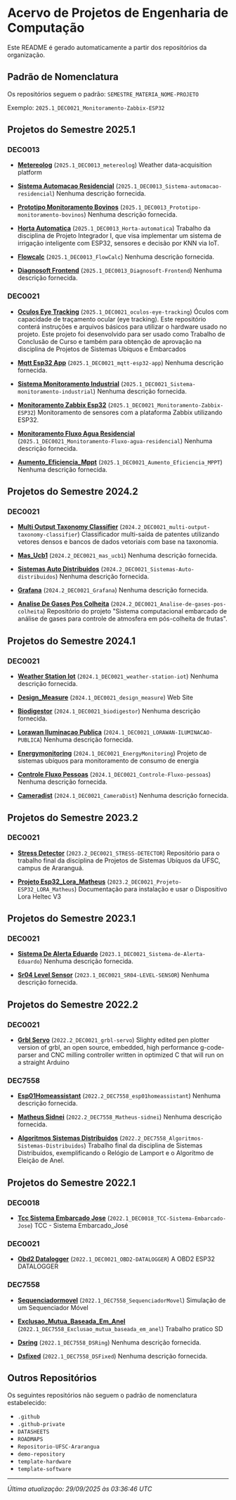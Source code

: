# Acervo de Projetos de Engenharia de Computação

Este README é gerado automaticamente a partir dos repositórios da organização.

## Padrão de Nomenclatura

Os repositórios seguem o padrão: `SEMESTRE_MATERIA_NOME-PROJETO`

Exemplo: `2025.1_DEC0021_Monitoramento-Zabbix-ESP32`

## Projetos do Semestre 2025.1

### DEC0013

- **[Metereolog](https://github.com/repositorio-code/2025.1_DEC0013_metereolog)** (`2025.1_DEC0013_metereolog`)
  Weather data-acquisition platform

- **[Sistema Automacao Residencial](https://github.com/repositorio-code/2025.1_DEC0013_Sistema-automacao-residencial)** (`2025.1_DEC0013_Sistema-automacao-residencial`)
  Nenhuma descrição fornecida.

- **[Prototipo Monitoramento Bovinos](https://github.com/repositorio-code/2025.1_DEC0013_Prototipo-monitoramento-bovinos)** (`2025.1_DEC0013_Prototipo-monitoramento-bovinos`)
  Nenhuma descrição fornecida.

- **[Horta Automatica](https://github.com/repositorio-code/2025.1_DEC0013_Horta-automatica)** (`2025.1_DEC0013_Horta-automatica`)
  Trabalho da disciplina de Projeto Integrador I, que visa implementar um sistema de irrigação inteligente com ESP32, sensores e decisão por KNN via IoT.

- **[Flowcalc](https://github.com/repositorio-code/2025.1_DEC0013_FlowCalc)** (`2025.1_DEC0013_FlowCalc`)
  Nenhuma descrição fornecida.

- **[Diagnosoft Frontend](https://github.com/repositorio-code/2025.1_DEC0013_Diagnosoft-Frontend)** (`2025.1_DEC0013_Diagnosoft-Frontend`)
  Nenhuma descrição fornecida.


### DEC0021

- **[Oculos Eye Tracking](https://github.com/repositorio-code/2025.1_DEC0021_oculos-eye-tracking)** (`2025.1_DEC0021_oculos-eye-tracking`)
  Óculos com capacidade de traçamento ocular (eye tracking). Este repositório conterá instruções e arquivos básicos para utilizar o hardware usado no projeto. Este projeto foi desenvolvido para ser usado como Trabalho de Conclusão de Curso e também para obtenção de aprovação na disciplina de Projetos de Sistemas Ubíquos e Embarcados

- **[Mqtt Esp32 App](https://github.com/repositorio-code/2025.1_DEC0021_mqtt-esp32-app)** (`2025.1_DEC0021_mqtt-esp32-app`)
  Nenhuma descrição fornecida.

- **[Sistema Monitoramento Industrial](https://github.com/repositorio-code/2025.1_DEC0021_Sistema-monitoramento-industrial)** (`2025.1_DEC0021_Sistema-monitoramento-industrial`)
  Nenhuma descrição fornecida.

- **[Monitoramento Zabbix Esp32](https://github.com/repositorio-code/2025.1_DEC0021_Monitoramento-Zabbix-ESP32)** (`2025.1_DEC0021_Monitoramento-Zabbix-ESP32`)
  Monitoramento de sensores com a plataforma Zabbix utilizando ESP32.

- **[Monitoramento Fluxo Agua Residencial](https://github.com/repositorio-code/2025.1_DEC0021_Monitoramento-Fluxo-agua-residencial)** (`2025.1_DEC0021_Monitoramento-Fluxo-agua-residencial`)
  Nenhuma descrição fornecida.

- **[Aumento_Eficiencia_Mppt](https://github.com/repositorio-code/2025.1_DEC0021_Aumento_Eficiencia_MPPT)** (`2025.1_DEC0021_Aumento_Eficiencia_MPPT`)
  Nenhuma descrição fornecida.


## Projetos do Semestre 2024.2

### DEC0021

- **[Multi Output Taxonomy Classifier](https://github.com/repositorio-code/2024.2_DEC0021_multi-output-taxonomy-classifier)** (`2024.2_DEC0021_multi-output-taxonomy-classifier`)
  Classificador multi-saída de patentes utilizando vetores densos e bancos de dados vetoriais com base na taxonomia.

- **[Mas_Ucb1](https://github.com/repositorio-code/2024.2_DEC0021_mas_ucb1)** (`2024.2_DEC0021_mas_ucb1`)
  Nenhuma descrição fornecida.

- **[Sistemas Auto Distribuidos](https://github.com/repositorio-code/2024.2_DEC0021_Sistemas-Auto-distribuidos)** (`2024.2_DEC0021_Sistemas-Auto-distribuidos`)
  Nenhuma descrição fornecida.

- **[Grafana](https://github.com/repositorio-code/2024.2_DEC0021_Grafana)** (`2024.2_DEC0021_Grafana`)
  Nenhuma descrição fornecida.

- **[Analise De Gases Pos Colheita](https://github.com/repositorio-code/2024.2_DEC0021_Analise-de-gases-pos-colheita)** (`2024.2_DEC0021_Analise-de-gases-pos-colheita`)
  Repositório do projeto "Sistema computacional embarcado de análise de gases para controle de atmosfera em pós-colheita de frutas".


## Projetos do Semestre 2024.1

### DEC0021

- **[Weather Station Iot](https://github.com/repositorio-code/2024.1_DEC0021_weather-station-iot)** (`2024.1_DEC0021_weather-station-iot`)
  Nenhuma descrição fornecida.

- **[Design_Measure](https://github.com/repositorio-code/2024.1_DEC0021_design_measure)** (`2024.1_DEC0021_design_measure`)
  Web Site 

- **[Biodigestor](https://github.com/repositorio-code/2024.1_DEC0021_biodigestor)** (`2024.1_DEC0021_biodigestor`)
  Nenhuma descrição fornecida.

- **[Lorawan Iluminacao Publica](https://github.com/repositorio-code/2024.1_DEC0021_LORAWAN-ILUMINACAO-PUBLICA)** (`2024.1_DEC0021_LORAWAN-ILUMINACAO-PUBLICA`)
  Nenhuma descrição fornecida.

- **[Energymonitoring](https://github.com/repositorio-code/2024.1_DEC0021_EnergyMonitoring)** (`2024.1_DEC0021_EnergyMonitoring`)
  Projeto de sistemas ubíquos para monitoramento de consumo de energia 

- **[Controle Fluxo Pessoas](https://github.com/repositorio-code/2024.1_DEC0021_Controle-Fluxo-pessoas)** (`2024.1_DEC0021_Controle-Fluxo-pessoas`)
  Nenhuma descrição fornecida.

- **[Cameradist](https://github.com/repositorio-code/2024.1_DEC0021_CameraDist)** (`2024.1_DEC0021_CameraDist`)
  Nenhuma descrição fornecida.


## Projetos do Semestre 2023.2

### DEC0021

- **[Stress Detector](https://github.com/repositorio-code/2023.2_DEC0021_STRESS-DETECTOR)** (`2023.2_DEC0021_STRESS-DETECTOR`)
  Repositório para o trabalho final da disciplina de Projetos de Sistemas Ubíquos da UFSC, campus de Araranguá.

- **[Projeto Esp32_Lora_Matheus](https://github.com/repositorio-code/2023.2_DEC0021_Projeto-ESP32_LORA_Matheus)** (`2023.2_DEC0021_Projeto-ESP32_LORA_Matheus`)
  Documentação para instalação e usar o Dispositivo Lora Heltec V3


## Projetos do Semestre 2023.1

### DEC0021

- **[Sistema De Alerta Eduardo](https://github.com/repositorio-code/2023.1_DEC0021_Sistema-de-Alerta-Eduardo)** (`2023.1_DEC0021_Sistema-de-Alerta-Eduardo`)
  Nenhuma descrição fornecida.

- **[Sr04 Level Sensor](https://github.com/repositorio-code/2023.1_DEC0021_SR04-LEVEL-SENSOR)** (`2023.1_DEC0021_SR04-LEVEL-SENSOR`)
  Nenhuma descrição fornecida.


## Projetos do Semestre 2022.2

### DEC0021

- **[Grbl Servo](https://github.com/repositorio-code/2022.2_DEC0021_grbl-servo)** (`2022.2_DEC0021_grbl-servo`)
  Slighty edited pen plotter version of grbl, an open source, embedded, high performance g-code-parser and CNC milling controller written in optimized C that will run on a straight Arduino


### DEC7558

- **[Esp01Homeassistant](https://github.com/repositorio-code/2022.2_DEC7558_esp01homeassistant)** (`2022.2_DEC7558_esp01homeassistant`)
  Nenhuma descrição fornecida.

- **[Matheus Sidnei](https://github.com/repositorio-code/2022.2_DEC7558_Matheus-sidnei)** (`2022.2_DEC7558_Matheus-sidnei`)
  Nenhuma descrição fornecida.

- **[Algoritmos Sistemas Distribuidos](https://github.com/repositorio-code/2022.2_DEC7558_Algoritmos-Sistemas-Distribuidos)** (`2022.2_DEC7558_Algoritmos-Sistemas-Distribuidos`)
  Trabalho final da disciplina de Sistemas Distribuídos, exemplificando o Relógio de Lamport e o Algorítmo de Eleição de Anel.


## Projetos do Semestre 2022.1

### DEC0018

- **[Tcc Sistema Embarcado Jose](https://github.com/repositorio-code/2022.1_DEC0018_TCC-Sistema-Embarcado-Jose)** (`2022.1_DEC0018_TCC-Sistema-Embarcado-Jose`)
  TCC - Sistema Embarcado_José


### DEC0021

- **[Obd2 Datalogger](https://github.com/repositorio-code/2022.1_DEC0021_OBD2-DATALOGGER)** (`2022.1_DEC0021_OBD2-DATALOGGER`)
  A OBD2 ESP32 DATALOGGER


### DEC7558

- **[Sequenciadormovel](https://github.com/repositorio-code/2022.1_DEC7558_SequenciadorMovel)** (`2022.1_DEC7558_SequenciadorMovel`)
  Simulação de um Sequenciador Móvel

- **[Exclusao_Mutua_Baseada_Em_Anel](https://github.com/repositorio-code/2022.1_DEC7558_Exclusao_mutua_baseada_em_anel)** (`2022.1_DEC7558_Exclusao_mutua_baseada_em_anel`)
  Trabalho pratico SD

- **[Dsring](https://github.com/repositorio-code/2022.1_DEC7558_DSRing)** (`2022.1_DEC7558_DSRing`)
  Nenhuma descrição fornecida.

- **[Dsfixed](https://github.com/repositorio-code/2022.1_DEC7558_DSFixed)** (`2022.1_DEC7558_DSFixed`)
  Nenhuma descrição fornecida.


## Outros Repositórios

Os seguintes repositórios não seguem o padrão de nomenclatura estabelecido:

- `.github`
- `.github-private`
- `DATASHEETS`
- `ROADMAPS`
- `Repositorio-UFSC-Ararangua`
- `demo-repository`
- `template-hardware`
- `template-software`


---

*Última atualização: 29/09/2025 às 03:36:46 UTC*
